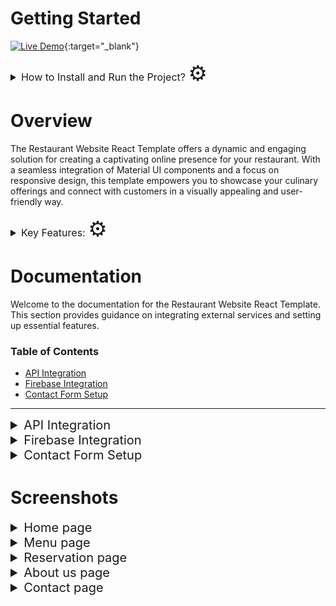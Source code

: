 
# Getting Started
[![Live Demo](https://img.shields.io/badge/Live%20Demo-070A52?style=for-the-badge&logo=react&labelColor=070A52)](https://foodproject-test.web.app/){:target="_blank"}




<details closed>
<summary style="font-size:16px">How to Install and Run the Project?  <span style="font-size:34px">⚙️</span></summary>
<ol>
<li>Start by cloning this repository to your local machine using the following command: <br>

 ### `git clone https://github.com/EmilStanchev/Taste-Buds` </li>
<li>Install Dependencies: Install the necessary dependencies by running: <br>

### `npm install`</li>
<li>Start Development Server: Launch the development server with the following command: <br>

### `npm start`</li>
</ol>
<p>The development server will automatically open a new browser window with the running application. Any changes you make to the code will be hot-reloaded, allowing you to see the updates in real-time.

Now you have the Restaurant Website React Template running locally on your machine! You can start customizing the content, adding images, and tweaking the design to match your restaurant's style.</p>
</details>

# Overview
<p>The Restaurant Website React Template offers a dynamic and engaging solution for creating a captivating online presence for your restaurant. With a seamless integration of Material UI components and a focus on responsive design, this template empowers you to showcase your culinary offerings and connect with customers in a visually appealing and user-friendly way.</p>

<details closed>
<summary style="font-size:16px">Key Features:  <span style="font-size:34px">⚙️</span></summary>
<ol>
<li><strong>Responsive Design:</strong> The template's layout and components are optimized to ensure your website looks stunning on various devices, from smartphones to tablets and desktops.</li>

<li><strong>Material UI Integration:</strong> Leveraging the power of Material UI, the template provides a sleek and modern design, following the principles of Material Design for a consistent and delightful user experience.</li>

<li><strong>Different Themes:</strong> Enjoy the flexibility of different themes for your website. Choose between a light and a dark theme to match your restaurant's aesthetic and create a unique atmosphere online.</li>

<li><strong>Interactive Menu Display:</strong> The template offers a comprehensive structure to display your restaurant's menu items in various categories. This makes it convenient for visitors to explore and choose their desired dishes.</li>

<li><strong>Effortless Reservations:</strong> Simplify the reservation process with an integrated reservation system. Customers can easily reserve a table online by providing their details and preferences.</li>
<li><strong>Prominent Contact Information:</strong> Ensure customers can quickly reach out by prominently displaying your restaurant's contact details, including address, phone number, and email.</li>

<li><strong>About Us Story:</strong> Tell your restaurant's story and introduce the dedicated team behind the scenes. Connect with customers by sharing your passion for food and the unique qualities that set your restaurant apart.</li>

<li><strong>Team Members:</strong> Highlight the individuals who make your restaurant special. Create a section to introduce your talented chefs, friendly waitstaff, and other team members who contribute to the exceptional dining experience.</li>
</ol>
</details>

# Documentation 
Welcome to the documentation for the Restaurant Website React Template. This section provides guidance on integrating external services and setting up essential features.

### Table of Contents

- [API Integration](#api-integration)
- [Firebase Integration](#firebase-integration)
- [Contact Form Setup](#contact-form-setup)

---
<details closed>
<summary id="api-integration" style="font-size:20px">API Integration</summary>

This template integrates with the Edamam API to dynamically fetch and display food menu items. To set up the API integration, follow these steps:

1. **Obtain Edamam API Credentials:**
   - Visit the [Edamam Developer Portal](https://developer.edamam.com/) and sign up for an account if you haven't already.
   - Create a new application to obtain your API key and App ID.
2. **Create `.env` File:**
   - In the root directory of the project, create a `.env` file.
   - Add your Edamam API credentials to the `.env` file:
     ```
     REACT_APP_API_ID=your-app-id
     RREACT_APP_API_KEY=your-api-key
     ```
</details>

<details closed>
<summary id="firebase-integration" style="font-size:20px">Firebase Integration</summary>
Firebase is used to store menu items and reservations. Follow these steps to set up Firebase integration:


1. **Set Up Firebase Project:**
   - Go to the [Firebase Console](https://console.firebase.google.com/) and create a new project if you don't have one.
2. **Configure Firebase in Project:**
   - Locate the `firebase.jsx` file in the `src/config` folder of your project.
   - Replace the existing content with the Firebase configuration code provided by Firebase:
     ```javascript
     // src/config/firebase.jsx
     import firebase from 'firebase/app';
     import 'firebase/firestore';

     const firebaseConfig = {
       apiKey: 'your-api-key',
       authDomain: 'your-auth-domain',
       projectId: 'your-project-id',
       storageBucket: 'your-storage-bucket',
       messagingSenderId: 'your-messaging-sender-id',
       appId: 'your-app-id',
     };

     const firebaseApp = firebase.initializeApp(firebaseConfig);
     const db = firebaseApp.getFirestore();

     export default db;
     ```
3. **Update Collection Names:**
   - Open the `FoodContext.jsx` file located in the `src/utils` folder.
   - Find the lines where the collection names are defined:
     ```javascript
     // src/utils/FoodContext.jsx
     const foodsCollectionRef = collection(db, "foods");
     const clientsCollectionRef = collection(db, "clients");
     const tablesCollectionRef = collection(db, "tables");
     const reservationsCollectionRef = collection(db, "reservations");

     ```
   - Replace `'foods'`,`'clients'`,`'tables'` and `'reservations'` with the desired names for your Firebase collections.

By following these steps, you'll have integrated Firebase to store menu items and reservations for your Restaurant Website React Template. Make sure to replace the placeholder values in the `firebaseConfig` object with your actual Firebase configuration details.

Feel free to refer to the official [Firebase Documentation](https://firebase.google.com/docs) for more detailed information and assistance.
</details>

<details closed>
<summary id="contact-form-setup" style="font-size:20px">Contact Form Setup</summary>
To set up the contact form and integrate it with EmailJS, follow these steps:

1. **Sign Up for EmailJS:**
   - Visit [EmailJS](https://www.emailjs.com/) and create an account.
   - Set up an email template to use for sending contact form submissions.
2. **Add Credentials to `.env` File:**
   - Open the existing `.env` file in the root directory of the project..
   - Add your EmailJS credentials to the `.env` file:
     ```
     REACT_APP_EMAILJS_USER_ID=your-user-id
     REACT_APP_EMAILJS_TEMPLATE_ID=your-template-id
     REACT_APP_EMAILJS_SERVICE_ID=your-service-id
     ```

   Replace `your-user-id`, `your-template-id`, and `your-service-id` with the corresponding values from your EmailJS account.
By following these steps, you'll have set up the contact form to work with EmailJS in your Restaurant Website React Template. Make sure to replace the placeholders with your actual EmailJS credentials.

Feel free to refer to the official [EmailJS Documentation](https://www.emailjs.com/docs/) for more detailed information and assistance.
</details>

# Screenshots

<details closed>
<summary style="font-size:20px">Home page</summary>

<img style="margin-bottom:5%" src="./src/assets/Screenshots/homePage1.png">
<img src="./src/assets/Screenshots/homePage2.png">
</details>
<details closed>
<summary style="font-size:20px">Menu page</summary>
<img style="margin-bottom:5%" src="./src/assets/Screenshots/menuPage1.png">
<img style="margin-right:15%" src="./src/assets/Screenshots/menuPage2.png">
<img src="./src/assets/Screenshots/menuPage3.png">
</details>
<details closed>
<summary style="font-size:20px">Reservation page</summary>
<img style="margin-bottom:5%" src="./src/assets/Screenshots/reservationPage1.png">
<img src="./src/assets/Screenshots/reservationPage2.png">
</details>

<details closed>
<summary style="font-size:20px">About us page</summary>
<img style="margin-bottom:5%" src="./src/assets/Screenshots/aboutUsPage1.png">
<img style="margin-bottom:5%" src="./src/assets/Screenshots/aboutUsPage2.png">
<img src="./src/assets/Screenshots/aboutUsPage3.png">
</details>

<details closed>
<summary style="font-size:20px">Contact page</summary>
<img src="./src/assets/Screenshots/contactPage1.png">
</details>


